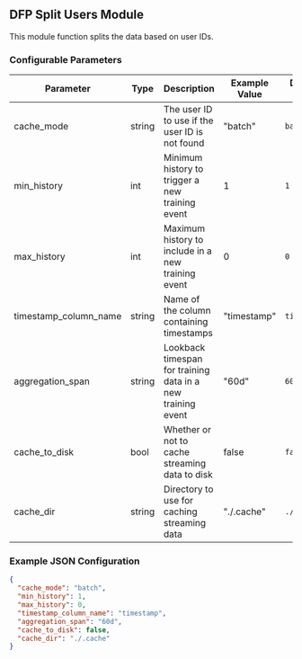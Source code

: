 <!--
SPDX-FileCopyrightText: Copyright (c) 2022-2023, NVIDIA CORPORATION & AFFILIATES. All rights reserved.
SPDX-License-Identifier: Apache-2.0

Licensed under the Apache License, Version 2.0 (the "License");
you may not use this file except in compliance with the License.
You may obtain a copy of the License at

http://www.apache.org/licenses/LICENSE-2.0

Unless required by applicable law or agreed to in writing, software
distributed under the License is distributed on an "AS IS" BASIS,
WITHOUT WARRANTIES OR CONDITIONS OF ANY KIND, either express or implied.
See the License for the specific language governing permissions and
limitations under the License.
-->

## DFP Split Users Module

This module function splits the data based on user IDs.

### Configurable Parameters

| Parameter             | Type   | Description                                                 | Example Value | Default Value |
|-----------------------|--------|-------------------------------------------------------------|---------------|---------------|
| cache_mode            | string | The user ID to use if the user ID is not found              | "batch"       | `batch`       |
| min_history           | int    | Minimum history to trigger a new training event             | 1             | `1`           |
| max_history           | int    | Maximum history to include in a new training event          | 0             | `0`           |
| timestamp_column_name | string | Name of the column containing timestamps                    | "timestamp"   | `timestamp`   |
| aggregation_span      | string | Lookback timespan for training data in a new training event | "60d"         | `60d`         |
| cache_to_disk         | bool   | Whether or not to cache streaming data to disk              | false         | `false`       |
| cache_dir             | string | Directory to use for caching streaming data                 | "./.cache"    | `./.cache`    |

### Example JSON Configuration

```json
{
  "cache_mode": "batch",
  "min_history": 1,
  "max_history": 0,
  "timestamp_column_name": "timestamp",
  "aggregation_span": "60d",
  "cache_to_disk": false,
  "cache_dir": "./.cache"
}
```
